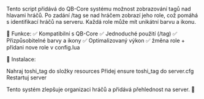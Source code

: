 Tento script přidává do QB-Core systému možnost zobrazování tagů nad hlavami hráčů. Po zadání /tag se nad hráčem zobrazí jeho role, což pomáhá s identifikací hráčů na serveru. Každá role může mít unikátní barvu a ikonu.

🔹 Funkce:
✅ Kompatibilní s QB-Core
✅ Jednoduché použití (/tag)
✅ Přizpůsobitelné barvy a ikony
✅ Optimalizovaný výkon
✅ žměna role + přídani nove role v config.lua 

📌 Instalace:

Nahraj toshi_tag do složky resources
Přidej ensure toshi_tag do server.cfg
Restartuj server

Tento systém zlepšuje organizaci hráčů a přidává přehlednost na server. 🚀
